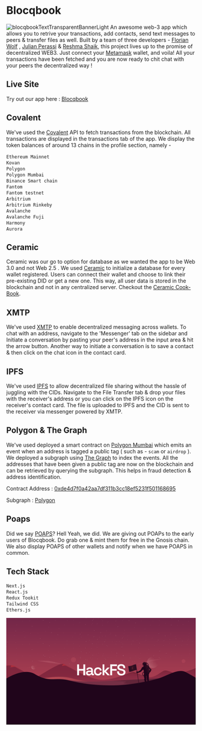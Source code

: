 # Blocqbook

<!-- ![blocqbookTextSolidBanner](https://user-images.githubusercontent.com/70228821/180654821-224ca13c-9dcc-44de-9f44-16d565c0109b.png) -->

![blocqbookTextTransparentBannerLight](https://user-images.githubusercontent.com/70228821/180654920-7a1d72bc-da2a-410b-9130-33e764f89c3c.png)
An awesome web-3 app which allows you to retrive your transactions, add contacts, send text messages to peers & transfer files as well. Built by a team of three developers - [Florian Wolf](https://github.com/3lLobo) , [Julian Perassi](https://github.com/perassijulian) & [Reshma Shaik](https://github.com/TheReshma), this project lives up to the promise of decentralized WEB3. Just connect your [Metamask](https://metamask.io/) wallet, and voila! All your transactions have been fetched and you are now ready to chit chat with your peers the decentralized way !

## Live Site

Try out our app here : [Blocqbook](https://blocqbook.netlify.app/)

## Covalent

We've used the [Covalent](https://www.covalenthq.com/) API to fetch transactions from the blockchain. All transactions are displayed in the transactions tab of the app. We display the token balances of around 13 chains in the profile section, namely -

```
Ethereum Mainnet
Kovan
Polygon
Polygon Mumbai
Binance Smart chain
Fantom
Fantom testnet
Arbitrium
Arbitrium Rinkeby
Avalanche
Avalanche Fuji
Harmony
Aurora
```

## Ceramic

Ceramic was our go to option for database as we wanted the app to be Web 3.0 and not Web 2.5 . We used [Ceramic](https://ceramic.network/) to initialize a database for every wallet registered. Users can connect their wallet and choose to link their pre-existing DID or get a new one. This way, all user data is stored in the blockchain and not in any centralized server. Checkout the [Ceramic Cook-Book](./ceramic/ceramicCookBook.md).

## XMTP

We've used [XMTP](https://xmtp.com/) to enable decentralized messaging across wallets. To chat with an address, navigate to the 'Messenger' tab on the sidebar and Initiate a conversation by pasting your peer's address in the input area & hit the arrow button. Another way to initiate a conversation is to save a contact & then click on the chat icon in the contact card.

## IPFS

We've used [IPFS](https://ipfs.io/) to allow decentralized file sharing without the hassle of juggling with the CIDs. Navigate to the File Transfer tab & drop your files with the receiver's address or you can click on the IPFS icon on the receiver's contact card. The file is uploaded to IPFS and the CID is sent to the receiver via messenger powered by XMTP.

## Polygon & The Graph

We've used deployed a smart contract on [Polygon Mumbai](https://mumbai.polygonscan.com/) which emits an event when an address is tagged a public tag ( such as - `scam` or `airdrop` ). We deployed a subgraph using [The Graph](https://thegraph.com/hosted-service) to index the events. All the addresses that have been given a public tag are now on the blockchain and can be retrieved by querying the subgraph. This helps in fraud detection & address identification.

Contract Address : [0xde4d7f0a42aa7df311b3cc18ef5231f501168695](https://mumbai.polygonscan.com/address/0xde4d7f0a42aa7df311b3cc18ef5231f501168695#events)

Subgraph : [Polygon](https://thegraph.com/hosted-service/subgraph/notthatdumb/contract-polygon)

## Poaps

Did we say [POAPS](https://poap.xyz/)? Hell Yeah, we did. We are giving out POAPs to the early users of Blocqbook. Do grab one & mint them for free in the Gnosis chain. We also display POAPS of other wallets and notify when we have POAPS in common.

## Tech Stack

```
Next.js
React.js
Redux Tookit
Tailwind CSS
Ethers.js
```

![HFs](./public/hacqFSbanner.png)
